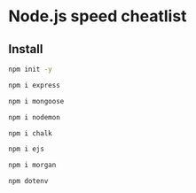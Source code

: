# Node.js speed cheatlist

## Install
```bash
npm init -y
```
```bash
npm i express
```
```bash
npm i mongoose
```
```bash
npm i nodemon
```
```bash
npm i chalk
```
```bash
npm i ejs
```
```bash
npm i morgan
```
```bash
npm dotenv
```
